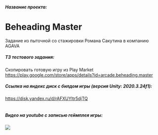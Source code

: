 ##### Название проекта: 
# Beheading Master
Задание из пыточной со стажировки Романа Сакутина в компанию AGAVA
##### ТЗ тестового задания:
Скопировать готовую игру из Play Market <https://play.google.com/store/apps/details?id=arcade.beheading.master>
<br/>
##### Ссылка на яндекс диск с билдом игры (версия Unity: 2020.3.24f1):
<https://disk.yandex.ru/d/rAFXUYltr5djTQ>
<br/>
<br/>
##### Видео на youtube с записью геймплея игры:
[![](http://img.youtube.com/vi/uhPJ_qbo9tk/0.jpg)](https://youtu.be/uhPJ_qbo9tk)
<br/>